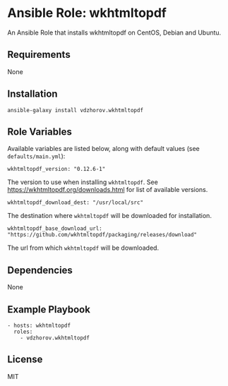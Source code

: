 # Ansible Role: wkhtmltopdf

An Ansible Role that installs wkhtmltopdf on CentOS, Debian and Ubuntu.

## Requirements

None

## Installation

`ansible-galaxy install vdzhorov.wkhtmltopdf`

## Role Variables

Available variables are listed below, along with default values (see `defaults/main.yml`):

    wkhtmltopdf_version: "0.12.6-1"

The version to use when installing `wkhtmltopdf`. See https://wkhtmltopdf.org/downloads.html for list of available versions.

    wkhtmltopdf_download_dest: "/usr/local/src"

The destination where `wkhtmltopdf` will be downloaded for installation.
    
    wkhtmltopdf_base_download_url: "https://github.com/wkhtmltopdf/packaging/releases/download"

The url from which `wkhtmltopdf` will be downloaded.

## Dependencies

None

## Example Playbook

    - hosts: wkhtmltopdf
      roles:
        - vdzhorov.wkhtmltopdf

## License

MIT
